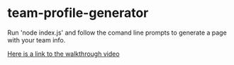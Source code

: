 # team-profile-generator

Run 'node index.js' and follow the comand line prompts to generate a page with your team info.

[Here is a link to the walkthrough video](https://drive.google.com/file/d/1LyI2ONvq5AGWiolt497aw0jJg_orRjjE/view)